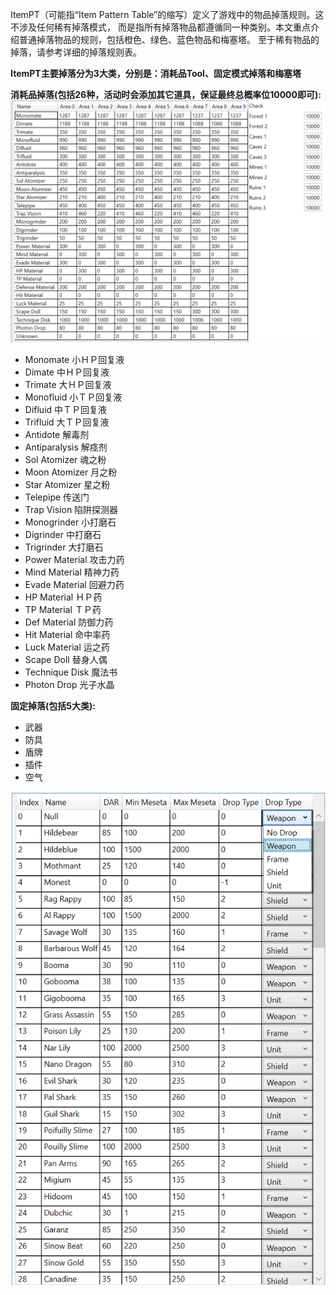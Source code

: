 ItemPT（可能指“Item Pattern Table”的缩写）定义了游戏中的物品掉落规则。这不涉及任何稀有掉落模式，
而是指所有掉落物品都遵循同一种类别。本文重点介绍普通掉落物品的规则，包括橙色、绿色、蓝色物品和梅塞塔。
至于稀有物品的掉落，请参考详细的掉落规则表。

**ItemPT主要掉落分为3大类，分别是：消耗品Tool、固定模式掉落和梅塞塔**

**消耗品掉落(包括26种，活动时会添加其它道具，保证最终总概率位10000即可):**
![消耗品Tool](./static/img/tool.png)

* Monomate 小ＨＰ回复液
* Dimate 中ＨＰ回复液
* Trimate 大ＨＰ回复液
* Monofluid 小ＴＰ回复液
* Difluid 中ＴＰ回复液
* Trifluid 大ＴＰ回复液
* Antidote 解毒剂
* Antiparalysis 解痉剂
* Sol Atomizer 魂之粉
* Moon Atomizer 月之粉
* Star Atomizer 星之粉
* Telepipe 传送门
* Trap Vision 陷阱探测器
* Monogrinder 小打磨石
* Digrinder 中打磨石
* Trigrinder 大打磨石
* Power Material 攻击力药
* Mind Material 精神力药
* Evade Material 回避力药
* HP Material ＨＰ药
* TP Material ＴＰ药
* Def Material 防御力药
* Hit Material 命中率药
* Luck Material 运之药
* Scape Doll 替身人偶
* Technique Disk 魔法书
* Photon Drop 光子水晶



**固定掉落(包括5大类):**
* 武器
* 防具
* 盾牌
* 插件
* 空气

![固定模式掉落](./static/img/set.png)